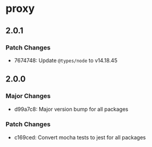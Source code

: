 # proxy

## 2.0.1

### Patch Changes

- 7674748: Update `@types/node` to v14.18.45

## 2.0.0

### Major Changes

- d99a7c8: Major version bump for all packages

### Patch Changes

- c169ced: Convert mocha tests to jest for all packages
